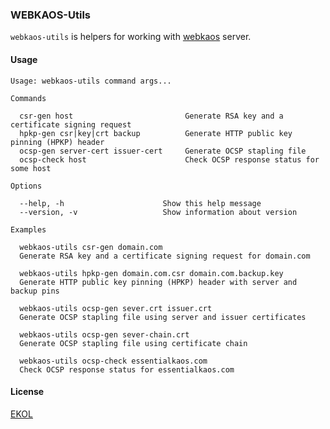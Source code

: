 ### WEBKAOS-Utils

`webkaos-utils` is helpers for working with [webkaos](https://github.com/essentialkaos/webkaos) server.

#### Usage

```
Usage: webkaos-utils command args...

Commands

  csr-gen host                         Generate RSA key and a certificate signing request
  hpkp-gen csr|key|crt backup          Generate HTTP public key pinning (HPKP) header
  ocsp-gen server-cert issuer-cert     Generate OCSP stapling file
  ocsp-check host                      Check OCSP response status for some host

Options

  --help, -h                      Show this help message
  --version, -v                   Show information about version

Examples

  webkaos-utils csr-gen domain.com
  Generate RSA key and a certificate signing request for domain.com

  webkaos-utils hpkp-gen domain.com.csr domain.com.backup.key
  Generate HTTP public key pinning (HPKP) header with server and backup pins

  webkaos-utils ocsp-gen sever.crt issuer.crt
  Generate OCSP stapling file using server and issuer certificates

  webkaos-utils ocsp-gen sever-chain.crt
  Generate OCSP stapling file using certificate chain

  webkaos-utils ocsp-check essentialkaos.com
  Check OCSP response status for essentialkaos.com

```

#### License

[EKOL](https://essentialkaos.com/ekol)
